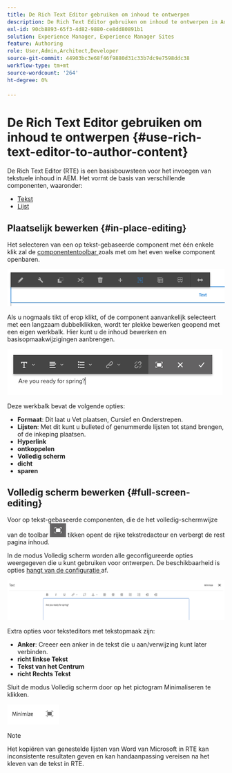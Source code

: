 ```yaml
---
title: De Rich Text Editor gebruiken om inhoud te ontwerpen
description: De Rich Text Editor gebruiken om inhoud te ontwerpen in Adobe Experience Manager 6.5.
exl-id: 90cb8893-65f3-4d82-9880-ce8dd80891b1
solution: Experience Manager, Experience Manager Sites
feature: Authoring
role: User,Admin,Architect,Developer
source-git-commit: 44903bc3e68f46f9880d31c33b7dc9e7598ddc38
workflow-type: tm+mt
source-wordcount: '264'
ht-degree: 0%

---
```


# De Rich Text Editor gebruiken om inhoud te ontwerpen {#use-rich-text-editor-to-author-content}

De Rich Text Editor (RTE) is een basisbouwsteen voor het invoegen van tekstuele inhoud in AEM. Het vormt de basis van verschillende componenten, waaronder:

* [ Tekst ](https://experienceleague.adobe.com/en/docs/experience-manager-core-components/using/wcm-components/text)
* [ Lijst ](https://experienceleague.adobe.com/en/docs/experience-manager-core-components/using/wcm-components/text#table)

## Plaatselijk bewerken {#in-place-editing}

Het selecteren van een op tekst-gebaseerde component met één enkele klik zal de [ componententoolbar ](/help/sites-authoring/editing-content.md#edit-configure-copy-cut-delete-paste) zoals met om het even welke component openbaren.

![ screen_shot_2018-03-21at163054 ](assets/screen_shot_2018-03-21at163054.png)

Als u nogmaals tikt of erop klikt, of de component aanvankelijk selecteert met een langzaam dubbelklikken, wordt ter plekke bewerken geopend met een eigen werkbalk. Hier kunt u de inhoud bewerken en basisopmaakwijzigingen aanbrengen.

![ screen_shot_2018-03-21at163214 ](assets/screen_shot_2018-03-21at163214.png)

Deze werkbalk bevat de volgende opties:

* **Formaat**: Dit laat u Vet plaatsen, Cursief en Onderstrepen.
* **Lijsten**: Met dit kunt u bulleted of genummerde lijsten tot stand brengen, of de inkeping plaatsen.
* **Hyperlink**
* **ontkoppelen**
* **Volledig scherm**
* **dicht**
* **sparen**

## Volledig scherm bewerken {#full-screen-editing}

Voor op tekst-gebaseerde componenten, die de het volledig-schermwijze van de toolbar ![ Volledige het uitgeven van het scherm wijze ](do-not-localize/screen_shot_2018-03-21at163236.png) tikken opent de rijke tekstredacteur en verbergt de rest pagina inhoud.

In de modus Volledig scherm worden alle geconfigureerde opties weergegeven die u kunt gebruiken voor ontwerpen. De beschikbaarheid is opties [ hangt van de configuratie ](/help/sites-administering/rich-text-editor.md) af.

![ screen_shot_2018-03-21at163248 ](assets/screen_shot_2018-03-21at163248.png)

Extra opties voor teksteditors met tekstopmaak zijn:

* **Anker**: Creeer een anker in de tekst die u aan/verwijzing kunt later verbinden.
* **richt linkse Tekst**
* **Tekst van het Centrum**
* **richt Rechts Tekst**

Sluit de modus Volledig scherm door op het pictogram Minimaliseren te klikken.

![ screen_shot_2018-03-21at163323 ](assets/screen_shot_2018-03-21at163323.png)

>[!NOTE]
>
>Het kopiëren van genestelde lijsten van Word van Microsoft in RTE kan inconsistente resultaten geven en kan handaanpassing vereisen na het kleven van de tekst in RTE.
